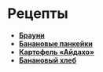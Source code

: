 # Рецепты

- [**Брауни**](brownie.md)
- [**Банановые панкейки**](banana_pancakes.md)
- [**Картофель «Айдахо»**](idaho_potato.md)
- [**Банановый хлеб**](banana_bread.md)